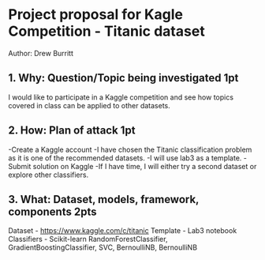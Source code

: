 # Project proposal for Kagle Competition - Titanic dataset
Author: Drew Burritt

## 1. Why: Question/Topic being investigated 1pt
I would like to participate in a Kaggle competition and see how topics covered in class can be applied to other datasets.

## 2. How: Plan of attack 1pt
-Create a Kaggle account
-I have chosen the Titanic classification problem as it is one of the recommended datasets.
-I will use lab3 as a template.
-Submit solution on Kaggle
-If I have time, I will either try a second dataset or explore other classifiers.


## 3. What: Dataset, models, framework, components 2pts
Dataset - https://www.kaggle.com/c/titanic
Template - Lab3 notebook
Classifiers - Scikit-learn RandomForestClassifier, GradientBoostingClassifier, SVC, BernoulliNB, BernoulliNB
